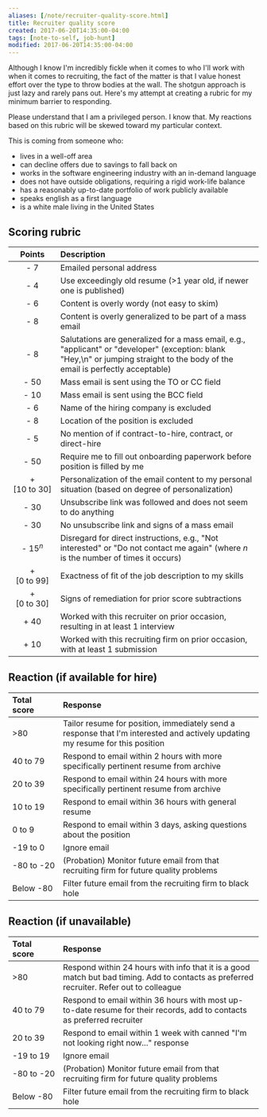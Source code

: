 ```yaml
---
aliases: [/note/recruiter-quality-score.html]
title: Recruiter quality score
created: 2017-06-20T14:35:00-04:00
tags: [note-to-self, job-hunt]
modified: 2017-06-20T14:35:00-04:00
---
```


Although I know I'm incredibly fickle when it comes to who I'll work with when it comes to recruiting, the fact of the matter is that I value honest effort over the type to throw bodies at the wall. The shotgun approach is just lazy and rarely pans out. Here's my attempt at creating a rubric for my minimum barrier to responding.

Please understand that I am a privileged person. I know that. My reactions based on this rubric will be skewed toward my particular context.

This is coming from someone who:

- lives in a well-off area
- can decline offers due to savings to fall back on
- works in the software engineering industry with an in-demand language
- does not have outside obligations, requiring a rigid work-life balance
- has a reasonably up-to-date portfolio of work publicly available
- speaks english as a first language
- is a white male living in the United States

## Scoring rubric

|         Points         | Description                                                                                                                                                                     |
| :--------------------: | :------------------------------------------------------------------------------------------------------------------------------------------------------------------------------ |
|          - 7           | Emailed personal address                                                                                                                                                        |
|          - 4           | Use exceedingly old resume (>1 year old, if newer one is published)                                                                                                             |
|          - 6           | Content is overly wordy (not easy to skim)                                                                                                                                      |
|          - 8           | Content is overly generalized to be part of a mass email                                                                                                                        |
|          - 8           | Salutations are generalized for a mass email, e.g., "applicant" or "developer" (exception: blank "Hey,\n" or jumping straight to the body of the email is perfectly acceptable) |
|          - 50          | Mass email is sent using the TO or CC field                                                                                                                                     |
|          - 10          | Mass email is sent using the BCC field                                                                                                                                          |
|          - 6           | Name of the hiring company is excluded                                                                                                                                          |
|          - 8           | Location of the position is excluded                                                                                                                                            |
|          - 5           | No mention of if contract-to-hire, contract, or direct-hire                                                                                                                     |
|          - 50          | Require me to fill out onboarding paperwork before position is filled by me                                                                                                     |
| + [10&nbsp;to&nbsp;30] | Personalization of the email content to my personal situation (based on degree of personalization)                                                                              |
|          - 30          | Unsubscribe link was followed and does not seem to do anything                                                                                                                  |
|          - 30          | No unsubscribe link and signs of a mass email                                                                                                                                   |
|   - 15<sup>_n_</sup>   | Disregard for direct instructions, e.g., "Not interested" or "Do not contact me again" (where _n_ is the number of times it occurs)                                             |
| + [0&nbsp;to&nbsp;99]  | Exactness of fit of the job description to my skills                                                                                                                            |
| + [0&nbsp;to&nbsp;30]  | Signs of remediation for prior score subtractions                                                                                                                               |
|          + 40          | Worked with this recruiter on prior occasion, resulting in at least 1 interview                                                                                                 |
|          + 10          | Worked with this recruiting firm on prior occasion, with at least 1 submission                                                                                                  |

## Reaction (if available for hire)

| Total score          | Response                                                                                                                      |
| :------------------- | :---------------------------------------------------------------------------------------------------------------------------- |
| &gt;80               | Tailor resume for position, immediately send a response that I'm interested and actively updating my resume for this position |
| 40&nbsp;to&nbsp;79   | Respond to email within 2 hours with more specifically pertinent resume from archive                                          |
| 20&nbsp;to&nbsp;39   | Respond to email within 24 hours with more specifically pertinent resume from archive                                         |
| 10&nbsp;to&nbsp;19   | Respond to email within 36 hours with general resume                                                                          |
| 0&nbsp;to&nbsp;9     | Respond to email within 3 days, asking questions about the position                                                           |
| -19&nbsp;to&nbsp;0   | Ignore email                                                                                                                  |
| -80&nbsp;to&nbsp;-20 | (Probation) Monitor future email from that recruiting firm for future quality problems                                        |
| Below&nbsp;-80       | Filter future email from the recruiting firm to black hole                                                                    |

## Reaction (if unavailable)

| Total score          | Response                                                                                                                                 |
| :------------------- | :--------------------------------------------------------------------------------------------------------------------------------------- |
| &gt;80               | Respond within 24 hours with info that it is a good match but bad timing. Add to contacts as preferred recruiter. Refer out to colleague |
| 40&nbsp;to&nbsp;79   | Respond to email within 36 hours with most up-to-date resume for their records, add to contacts as preferred recruiter                   |
| 20&nbsp;to&nbsp;39   | Respond to email within 1 week with canned "I'm not looking right now..." response                                                       |
| -19&nbsp;to&nbsp;19  | Ignore email                                                                                                                             |
| -80&nbsp;to&nbsp;-20 | (Probation) Monitor future email from that recruiting firm for future quality problems                                                   |
| Below&nbsp;-80       | Filter future email from the recruiting firm to black hole                                                                               |
